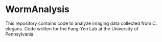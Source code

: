 # WormAnalysis

This repository contains code to analyze imaging data collected from C. elegans. Code written for the Fang-Yen Lab at the University of Pennsylvania.
